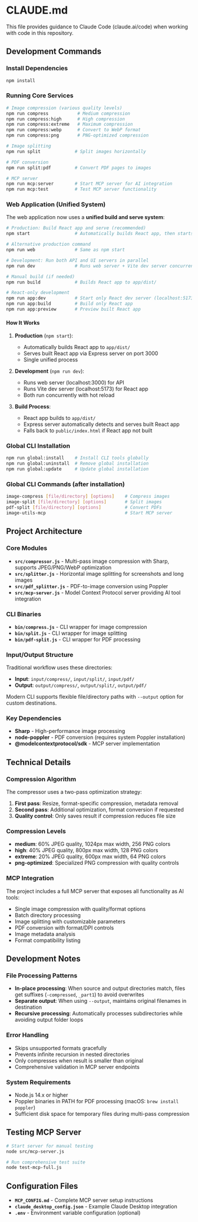 # CLAUDE.md

This file provides guidance to Claude Code (claude.ai/code) when working with code in this repository.

## Development Commands

### Install Dependencies
```bash
npm install
```

### Running Core Services
```bash
# Image compression (various quality levels)
npm run compress           # Medium compression
npm run compress:high      # High compression  
npm run compress:extreme   # Maximum compression
npm run compress:webp      # Convert to WebP format
npm run compress:png       # PNG-optimized compression

# Image splitting
npm run split             # Split images horizontally

# PDF conversion
npm run split:pdf         # Convert PDF pages to images

# MCP server
npm run mcp:server        # Start MCP server for AI integration
npm run mcp:test          # Test MCP server functionality
```

### Web Application (Unified System)

The web application now uses a **unified build and serve system**:

```bash
# Production: Build React app and serve (recommended)
npm start                 # Automatically builds React app, then starts server

# Alternative production command
npm run web               # Same as npm start

# Development: Run both API and UI servers in parallel  
npm run dev               # Runs web server + Vite dev server concurrently

# Manual build (if needed)
npm run build             # Builds React app to app/dist/

# React-only development
npm run app:dev           # Start only React dev server (localhost:5173)
npm run app:build         # Build only React app
npm run app:preview       # Preview built React app
```

#### How It Works

1. **Production** (`npm start`): 
   - Automatically builds React app to `app/dist/`
   - Serves built React app via Express server on port 3000
   - Single unified process

2. **Development** (`npm run dev`):
   - Runs web server (localhost:3000) for API 
   - Runs Vite dev server (localhost:5173) for React app
   - Both run concurrently with hot reload

3. **Build Process**:
   - React app builds to `app/dist/`
   - Express server automatically detects and serves built React app
   - Falls back to `public/index.html` if React app not built

### Global CLI Installation
```bash
npm run global:install    # Install CLI tools globally
npm run global:uninstall  # Remove global installation
npm run global:update     # Update global installation
```

### Global CLI Commands (after installation)
```bash
image-compress [file/directory] [options]    # Compress images
image-split [file/directory] [options]       # Split images
pdf-split [file/directory] [options]         # Convert PDFs
image-utils-mcp                              # Start MCP server
```

## Project Architecture

### Core Modules
- **`src/compressor.js`** - Multi-pass image compression with Sharp, supports JPEG/PNG/WebP optimization
- **`src/splitter.js`** - Horizontal image splitting for screenshots and long images
- **`src/pdf_splitter.js`** - PDF-to-image conversion using Poppler
- **`src/mcp-server.js`** - Model Context Protocol server providing AI tool integration

### CLI Binaries
- **`bin/compress.js`** - CLI wrapper for image compression
- **`bin/split.js`** - CLI wrapper for image splitting
- **`bin/pdf-split.js`** - CLI wrapper for PDF processing

### Input/Output Structure
Traditional workflow uses these directories:
- **Input**: `input/compress/`, `input/split/`, `input/pdf/`
- **Output**: `output/compress/`, `output/split/`, `output/pdf/`

Modern CLI supports flexible file/directory paths with `--output` option for custom destinations.

### Key Dependencies
- **Sharp** - High-performance image processing
- **node-poppler** - PDF conversion (requires system Poppler installation)
- **@modelcontextprotocol/sdk** - MCP server implementation

## Technical Details

### Compression Algorithm
The compressor uses a two-pass optimization strategy:
1. **First pass**: Resize, format-specific compression, metadata removal
2. **Second pass**: Additional optimization, format conversion if requested
3. **Quality control**: Only saves result if compression reduces file size

### Compression Levels
- **medium**: 60% JPEG quality, 1024px max width, 256 PNG colors
- **high**: 40% JPEG quality, 800px max width, 128 PNG colors  
- **extreme**: 20% JPEG quality, 600px max width, 64 PNG colors
- **png-optimized**: Specialized PNG compression with quality controls

### MCP Integration
The project includes a full MCP server that exposes all functionality as AI tools:
- Single image compression with quality/format options
- Batch directory processing
- Image splitting with customizable parameters
- PDF conversion with format/DPI controls
- Image metadata analysis
- Format compatibility listing

## Development Notes

### File Processing Patterns
- **In-place processing**: When source and output directories match, files get suffixes (`-compressed`, `_part1`) to avoid overwrites
- **Separate output**: When using `--output`, maintains original filenames in destination
- **Recursive processing**: Automatically processes subdirectories while avoiding output folder loops

### Error Handling
- Skips unsupported formats gracefully
- Prevents infinite recursion in nested directories  
- Only compresses when result is smaller than original
- Comprehensive validation in MCP server endpoints

### System Requirements
- Node.js 14.x or higher
- Poppler binaries in PATH for PDF processing (macOS: `brew install poppler`)
- Sufficient disk space for temporary files during multi-pass compression

## Testing MCP Server
```bash
# Start server for manual testing
node src/mcp-server.js

# Run comprehensive test suite  
node test-mcp-full.js
```

## Configuration Files
- **`MCP_CONFIG.md`** - Complete MCP server setup instructions
- **`claude_desktop_config.json`** - Example Claude Desktop integration
- **`.env`** - Environment variable configuration (optional)